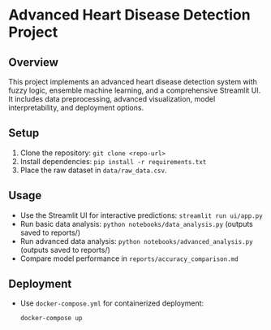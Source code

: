# Advanced Heart Disease Detection Project

## Overview
This project implements an advanced heart disease detection system with fuzzy logic, ensemble machine learning, and a comprehensive Streamlit UI. It includes data preprocessing, advanced visualization, model interpretability, and deployment options.

## Setup
1. Clone the repository: `git clone <repo-url>`
2. Install dependencies: `pip install -r requirements.txt`
3. Place the raw dataset in `data/raw_data.csv`.

## Usage
- Use the Streamlit UI for interactive predictions: `streamlit run ui/app.py`
- Run basic data analysis: `python notebooks/data_analysis.py` (outputs saved to reports/)
- Run advanced data analysis: `python notebooks/advanced_analysis.py` (outputs saved to reports/)
- Compare model performance in `reports/accuracy_comparison.md`

## Deployment
- Use `docker-compose.yml` for containerized deployment:
  ```bash
  docker-compose up